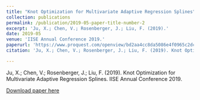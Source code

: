 ```yaml
---
title: "Knot Optimization for Multivariate Adaptive Regression Splines"
collection: publications
permalink: /publication/2019-05-paper-title-number-2
excerpt: 'Ju, X.; Chen, V.; Rosenberger, J.; Liu, F. (2019).'
date: 2019-05
venue: 'IISE Annual Conference 2019.'
paperurl: 'https://www.proquest.com/openview/bd2aa4cc8da5086e4f0965c2dc586df1/1?pq-origsite=gscholar&cbl=51908'
citation: 'Ju, X.; Chen, V.; Rosenberger, J.; Liu, F. (2019). Knot Optimization for Multivariate Adaptive Regression Splines. IISE Annual Conference 2019.'

---
```


Ju, X.; Chen, V.; Rosenberger, J.; Liu, F. (2019). Knot Optimization for Multivariate Adaptive Regression Splines. IISE Annual Conference 2019.

[Download paper here](https://www.proquest.com/openview/bd2aa4cc8da5086e4f0965c2dc586df1/1?pq-origsite=gscholar&cbl=51908)

